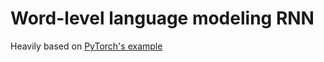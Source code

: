 # Word-level language modeling RNN

Heavily based on [PyTorch's example](https://github.com/pytorch/examples/tree/master/word_language_model)
